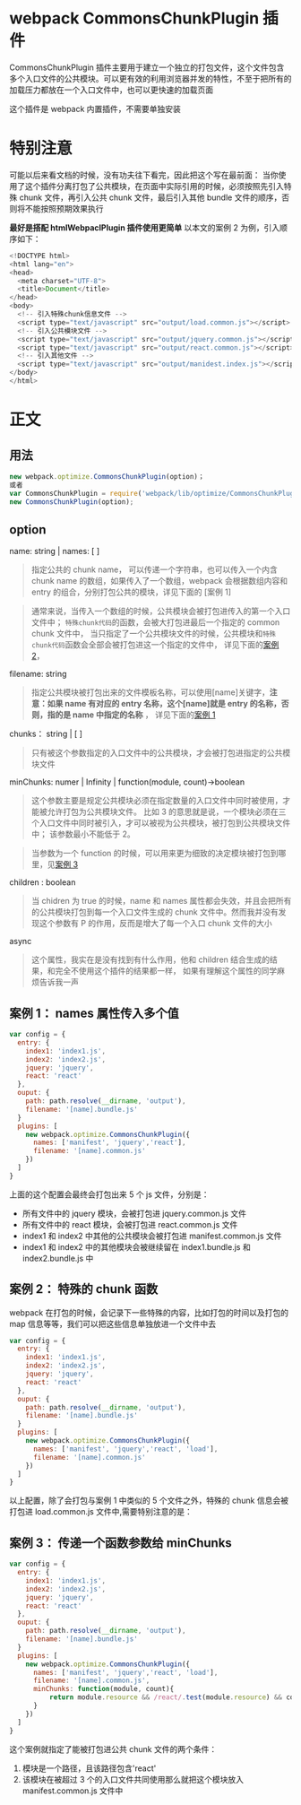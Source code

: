 # webpack CommonsChunkPlugin 插件

CommonsChunkPlugin 插件主要用于建立一个独立的打包文件，这个文件包含多个入口文件的公共模块。可以更有效的利用浏览器并发的特性，不至于把所有的加载压力都放在一个入口文件中，也可以更快速的加载页面

这个插件是 webpack 内置插件，不需要单独安装

# 特别注意

可能以后来看文档的时候，没有功夫往下看完，因此把这个写在最前面： 当你使用了这个插件分离打包了公共模块，在页面中实际引用的时候，必须按照先引入特殊 chunk 文件，再引入公共 chunk 文件，最后引入其他 bundle 文件的顺序，否则将不能按照预期效果执行

**最好是搭配 htmlWebpaclPlugin 插件使用更简单**
以本文的案例 2 为例，引入顺序如下：

```js
<!DOCTYPE html>
<html lang="en">
<head>
  <meta charset="UTF-8">
  <title>Document</title>
</head>
<body>
  <!-- 引入特殊chunk信息文件 -->
  <script type="text/javascript" src="output/load.common.js"></script>
  <!-- 引入公共模块文件 -->
  <script type="text/javascript" src="output/jquery.common.js"></script>
  <script type="text/javascript" src="output/react.common.js"></script>
  <!-- 引入其他文件 -->
  <script type="text/javascript" src="output/manidest.index.js"></script>
</body>
</html>
```

# 正文

## 用法

```js
new webpack.optimize.CommonsChunkPlugin(option)；
或者
var CommonsChunkPlugin = require('webpack/lib/optimize/CommonsChunkPlugin');
new CommonsChunkPlugin(option);
```

## option

name: string | names: [ ]

> 指定公共的 chunk name， 可以传递一个字符串，也可以传入一个内含 chunk name 的数组，如果传入了一个数组，webpack 会根据数组内容和 entry 的组合，分别打包公共的模块，详见下面的 [案例 1]

> 通常来说，当传入一个数组的时候，公共模块会被打包进传入的第一个入口文件中； `特殊chunk代码`的函数，会被大打包进最后一个指定的 common chunk 文件中， 当只指定了一个公共模块文件的时候，公共模块和`特殊chunk代码`函数会全部会被打包进这一个指定的文件中， 详见下面的[案例 2]()，

filename: string

> 指定公共模块被打包出来的文件模板名称，可以使用[name]关键字，**注意：如果 name 有对应的 entry 名称，这个[name]就是 entry 的名称，否则，指的是 name 中指定的名称** ， 详见下面的[案例 1]()

chunks： string | [ ]

> 只有被这个参数指定的入口文件中的公共模块，才会被打包进指定的公共模块文件

minChunks: numer | Infinity | function(module, count)->boolean

> 这个参数主要是规定公共模块必须在指定数量的入口文件中同时被使用，才能被允许打包为公共模块文件。 比如 3 的意思就是说，一个模块必须在三个入口文件中同时被引入，才可以被视为公共模块，被打包到公共模块文件中； 该参数最小不能低于 2。

> 当参数为一个 function 的时候，可以用来更为细致的决定模块被打包到哪里，见[案例 3]()

children : boolean

> 当 chidren 为 true 的时候，name 和 names 属性都会失效，并且会把所有的公共模块打包到每一个入口文件生成的 chunk 文件中。然而我并没有发现这个参数有 P 的作用，反而是增大了每一个入口 chunk 文件的大小

async

> 这个属性，我实在是没有找到有什么作用，他和 children 结合生成的结果，和完全不使用这个插件的结果都一样， 如果有理解这个属性的同学麻烦告诉我一声

## 案例 1： names 属性传入多个值

```js
var config = {
  entry: {
    index1: 'index1.js',
    index2: 'index2.js',
    jquery: 'jquery',
    react: 'react'
  },
  ouput: {
    path: path.resolve(__dirname, 'output'),
    filename: '[name].bundle.js'
  }
  plugins: [
    new webpack.optimize.CommonsChunkPlugin({
      names: ['manifest', 'jquery','react'],
      filename: '[name].common.js'
    })
  ]
}
```

上面的这个配置会最终会打包出来 5 个 js 文件，分别是：

* 所有文件中的 jquery 模块，会被打包进 jquery.common.js 文件
* 所有文件中的 react 模块，会被打包进 react.common.js 文件
* index1 和 index2 中其他的公共模块会被打包进 manifest.common.js 文件
* index1 和 index2 中的其他模块会被继续留在 index1.bundle.js 和 index2.bundle.js 中

## 案例 2： 特殊的 chunk 函数

webpack 在打包的时候，会记录下一些特殊的内容，比如打包的时间以及打包的 map 信息等等，我们可以把这些信息单独放进一个文件中去

```js
var config = {
  entry: {
    index1: 'index1.js',
    index2: 'index2.js',
    jquery: 'jquery',
    react: 'react'
  },
  ouput: {
    path: path.resolve(__dirname, 'output'),
    filename: '[name].bundle.js'
  }
  plugins: [
    new webpack.optimize.CommonsChunkPlugin({
      names: ['manifest', 'jquery','react', 'load'],
      filename: '[name].common.js'
    })
  ]
}
```

以上配置，除了会打包与案例 1 中类似的 5 个文件之外，特殊的 chunk 信息会被打包进 load.common.js 文件中,需要特别注意的是：

## 案例 3： 传递一个函数参数给 minChunks

```js
var config = {
  entry: {
    index1: 'index1.js',
    index2: 'index2.js',
    jquery: 'jquery',
    react: 'react'
  },
  ouput: {
    path: path.resolve(__dirname, 'output'),
    filename: '[name].bundle.js'
  }
  plugins: [
    new webpack.optimize.CommonsChunkPlugin({
      names: ['manifest', 'jquery','react', 'load'],
      filename: '[name].common.js',
      minChunks: function(module, count){
          return module.resource && /react/.test(module.resource) && count > 3
      }
    })
  ]
}
```

这个案例就指定了能被打包进公共 chunk 文件的两个条件：

1.  模块是一个路径，且该路径包含'react'
2.  该模块在被超过 3 个的入口文件共同使用那么就把这个模块放入 manifest.common.js 文件中
